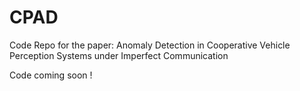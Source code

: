 # CPAD
Code Repo for the paper: Anomaly Detection in Cooperative Vehicle Perception Systems under Imperfect Communication

Code coming soon !
